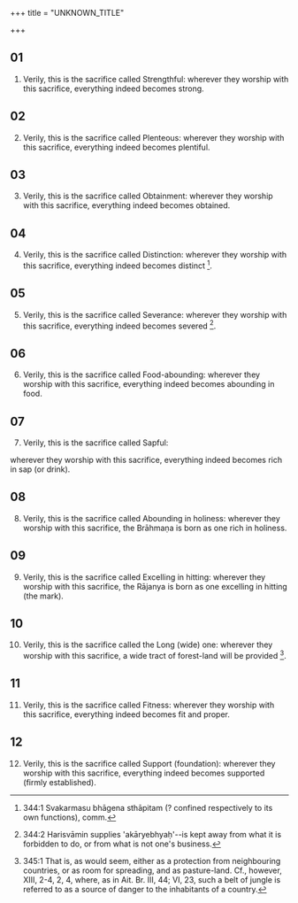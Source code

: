 +++
title = "UNKNOWN_TITLE"

+++


## 01
1. Verily, this is the sacrifice called Strengthful: wherever they worship with this sacrifice, everything indeed becomes strong.

## 02
2. Verily, this is the sacrifice called Plenteous: wherever they worship with this sacrifice, everything indeed becomes plentiful.

## 03
3. Verily, this is the sacrifice called Obtainment: wherever they worship with this sacrifice, everything indeed becomes obtained.

## 04
4. Verily, this is the sacrifice called Distinction: wherever they worship with this sacrifice, everything indeed becomes distinct [^fn_880].

[^fn_880]: 344:1 Svakarmasu bhāgena sthāpitam (? confined respectively to its own functions), comm.

## 05
5. Verily, this is the sacrifice called Severance: wherever they worship with this sacrifice, everything indeed becomes severed [^fn_881].

[^fn_881]: 344:2 Harisvāmin supplies 'akāryebhyaḥ'--is kept away from what it is forbidden to do, or from what is not one's business.

## 06
6. Verily, this is the sacrifice called Food-abounding: wherever they worship with this sacrifice, everything indeed becomes abounding in food.

## 07
7. Verily, this is the sacrifice called Sapful:

wherever they worship with this sacrifice, everything indeed becomes rich in sap (or drink).

## 08
8. Verily, this is the sacrifice called Abounding in holiness: wherever they worship with this sacrifice, the Brāhmaṇa is born as one rich in holiness.

## 09
9. Verily, this is the sacrifice called Excelling in hitting: wherever they worship with this sacrifice, the Rājanya is born as one excelling in hitting (the mark).

## 10
10. Verily, this is the sacrifice called the Long (wide) one: wherever they worship with this sacrifice, a wide tract of forest-land will be provided [^fn_882].

[^fn_882]: 345:1 That is, as would seem, either as a protection from neighbouring countries, or as room for spreading, and as pasture-land. Cf., however, XIII, 2-4, 2, 4, where, as in Ait. Br. III, 44; VI, 23, such a belt of jungle is referred to as a source of danger to the inhabitants of a country.

## 11
11. Verily, this is the sacrifice called Fitness: wherever they worship with this sacrifice, everything indeed becomes fit and proper.

## 12
12. Verily, this is the sacrifice called Support (foundation): wherever they worship with this sacrifice, everything indeed becomes supported (firmly established).

